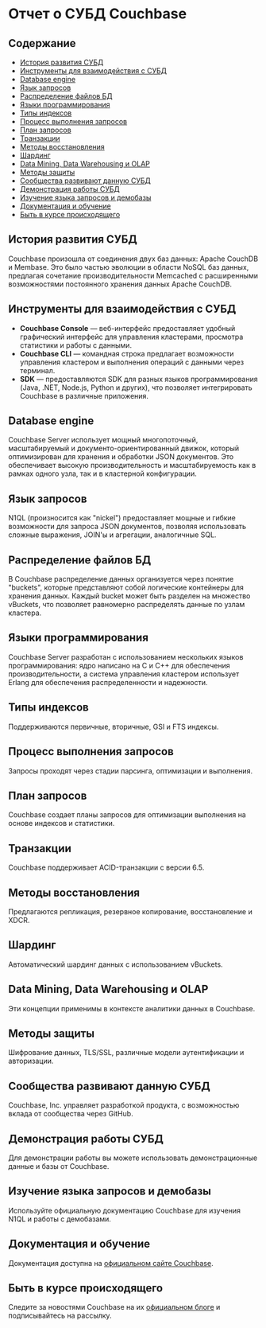 # Отчет о СУБД Couchbase

## Содержание

- [История развития СУБД](#история-развития-субд)
- [Инструменты для взаимодействия с СУБД](#инструменты-для-взаимодействия-с-субд)
- [Database engine](#database-engine)
- [Язык запросов](#язык-запросов)
- [Распределение файлов БД](#распределение-файлов-бд)
- [Языки программирования](#языки-программирования)
- [Типы индексов](#типы-индексов)
- [Процесс выполнения запросов](#процесс-выполнения-запросов)
- [План запросов](#план-запросов)
- [Транзакции](#транзакции)
- [Методы восстановления](#методы-восстановления)
- [Шардинг](#шардинг)
- [Data Mining, Data Warehousing и OLAP](#data-mining-data-warehousing-и-olap)
- [Методы защиты](#методы-защиты)
- [Сообщества развивают данную СУБД](#сообщества-развивают-данную-субд)
- [Демонстрация работы СУБД](#демонстрация-работы-субд)
- [Изучение языка запросов и демобазы](#изучение-языка-запросов-и-демобазы)
- [Документация и обучение](#документация-и-обучение)
- [Быть в курсе происходящего](#быть-в-курсе-происходящего)

## История развития СУБД

Couchbase произошла от соединения двух баз данных: Apache CouchDB и Membase. Это было частью эволюции в области NoSQL баз данных, предлагая сочетание производительности Memcached с расширенными возможностями постоянного хранения данных Apache CouchDB.

## Инструменты для взаимодействия с СУБД

- **Couchbase Console** — веб-интерфейс предоставляет удобный графический интерфейс для управления кластерами, просмотра статистики и работы с данными.
- **Couchbase CLI** — командная строка предлагает возможности управления кластером и выполнения операций с данными через терминал.
- **SDK** — предоставляются SDK для разных языков программирования (Java, .NET, Node.js, Python и других), что позволяет интегрировать Couchbase в различные приложения.

## Database engine

Couchbase Server использует мощный многопоточный, масштабируемый и документо-ориентированный движок, который оптимизирован для хранения и обработки JSON документов. Это обеспечивает высокую производительность и масштабируемость как в рамках одного узла, так и в кластерной конфигурации.

## Язык запросов

N1QL (произносится как "nickel") предоставляет мощные и гибкие возможности для запроса JSON документов, позволяя использовать сложные выражения, JOIN'ы и агрегации, аналогичные SQL.

## Распределение файлов БД

В Couchbase распределение данных организуется через понятие "buckets", которые представляют собой логические контейнеры для хранения данных. Каждый bucket может быть разделен на множество vBuckets, что позволяет равномерно распределять данные по узлам кластера.

## Языки программирования

Couchbase Server разработан с использованием нескольких языков программирования: ядро написано на C и C++ для обеспечения производительности, а система управления кластером использует Erlang для обеспечения распределенности и надежности.

## Типы индексов

Поддерживаются первичные, вторичные, GSI и FTS индексы.

## Процесс выполнения запросов

Запросы проходят через стадии парсинга, оптимизации и выполнения.

## План запросов

Couchbase создает планы запросов для оптимизации выполнения на основе индексов и статистики.

## Транзакции

Couchbase поддерживает ACID-транзакции с версии 6.5.

## Методы восстановления

Предлагаются репликация, резервное копирование, восстановление и XDCR.

## Шардинг

Автоматический шардинг данных с использованием vBuckets.

## Data Mining, Data Warehousing и OLAP

Эти концепции применимы в контексте аналитики данных в Couchbase.

## Методы защиты

Шифрование данных, TLS/SSL, различные модели аутентификации и авторизации.

## Сообщества развивают данную СУБД

Couchbase, Inc. управляет разработкой продукта, с возможностью вклада от сообщества через GitHub.

## Демонстрация работы СУБД

Для демонстрации работы вы можете использовать демонстрационные данные и базы от Couchbase.

## Изучение языка запросов и демобазы

Используйте официальную документацию Couchbase для изучения N1QL и работы с демобазами.

## Документация и обучение

Документация доступна на [официальном сайте Couchbase](https://www.couchbase.com/).

## Быть в курсе происходящего

Следите за новостями Couchbase на их [официальном блоге](https://blog.couchbase.com/) и подписывайтесь на рассылку.

